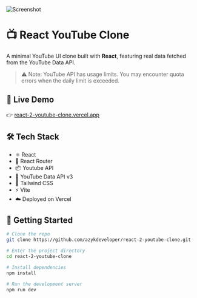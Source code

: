 ![Screenshot](https://i.postimg.cc/JzvQWRBj/image.png)

# 📺 React YouTube Clone

A minimal YouTube UI clone built with **React**, featuring real data fetched from the YouTube Data API.

> ⚠️ Note: YouTube API has usage limits. You may encounter quota errors when the daily limit is exceeded.

## 🔗 Live Demo

👉 [react-2-youtube-clone.vercel.app](https://react-2-youtube-clone.vercel.app/)

## 🛠 Tech Stack

- ⚛️ React
- 🔁 React Router
- 📦 Youtube API
- 🎯 YouTube Data API v3
- 💅 Tailwind CSS
- ⚡ Vite
- ☁️ Deployed on Vercel

## 🚀 Getting Started

```bash
# Clone the repo
git clone https://github.com/azykdeveloper/react-2-youtube-clone.git

# Enter the project directory
cd react-2-youtube-clone

# Install dependencies
npm install

# Run the development server
npm run dev

